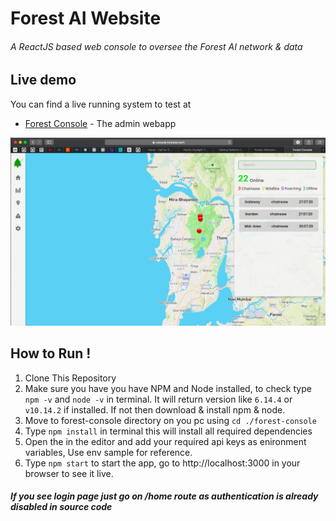 # Forest AI Website

###### A ReactJS based web console to oversee the Forest AI network & data

## Live demo

You can find a live running system to test at

- [Forest Console](http://console.forestai.tech/home) - The admin webapp

![Console](doc/asset/console-screenshot.png?raw=true)

## How to Run !

1. Clone This Repository
2. Make sure you have you have NPM and Node installed, to check type `npm -v` and `node -v` in terminal. It will return version like `6.14.4` or `v10.14.2` if installed. If not then download & install npm & node.
3. Move to forest-console directory on you pc using `cd ./forest-console`
4. Type `npm install` in terminal this will install all required dependencies
5. Open the in the editor and add your required api keys as enironment variables, Use env sample for reference.
6. Type `npm start` to start the app, go to http://localhost:3000 in your browser to see it live.

##### If you see login page just go on /home route as authentication is already disabled in source code
